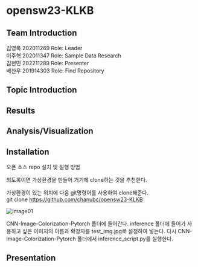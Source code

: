 # opensw23-KLKB

## Team Introduction
김영록 202011269 Role: Leader <br />
이주혁 202011347 Role: Sample Data Research <br />
김현민 202211289 Role: Presenter <br />
배찬우 201914303 Role: Find Repository <br />

## Topic Introduction

## Results

## Analysis/Visualization

## Installation
오픈 소스 repo 설치 및 실행 방법
  
되도록이면 가상환경을 만들어 거기에 clone하는 것을 추천한다.  

가상환경이 있는 위치에 다음 git명령어를 사용하여 clone해준다.  
git clone https://github.com/chanubc/opensw23-KLKB  

![image01](https://github.com/chanubc/opensw23-KLKB/assets/106955456/43be217b-19f9-4025-ab66-776f5452950a)  

CNN-Image-Colorization-Pytorch 폴더에 들어간다.
inference 폴더에 들어가 사용하고 싶은 이미지의 이름과 확장자를 test_img.jpg로 설정하여 넣는다.
다시 CNN-Image-Colorization-Pytorch 폴더에서 inference_script.py를 실행한다.




## Presentation

